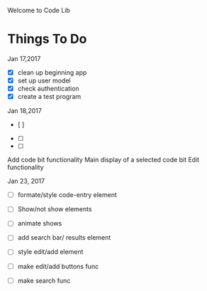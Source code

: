 Welcome to Code Lib

Things To Do
=============
Jan 17,2017
* [x] clean up beginning app
* [x] set up user model
* [x] check authentication
* [x] create a test program

Jan 18,2017
* [ ]
* [ ]
* [ ]

Add code bit functionality
Main display of a selected code bit
Edit functionality


Jan 23, 2017
* [ ] formate/style code-entry element
* [ ] Show/not show elements
* [ ] animate shows
* [ ] add search bar/ results element
* [ ] style edit/add element
* [ ] make edit/add buttons func

* [ ] make search func
